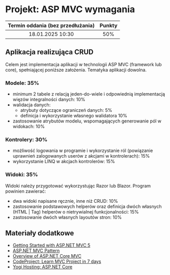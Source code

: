 # Projekt: ASP MVC wymagania

| Termin oddania (bez przedłużania) | Punkty     |
|:----------------:|:-----------:|
| 18.01.2025  10:30   |    50%      |


## Aplikacja realizująca CRUD
Celem jest implementacja aplikacji w technologii ASP MVC (framework lub core),
spełniającej poniższe założenia. Tematyka aplikacji dowolna.


### Modele: 35%

- minimum 2 tabele z relacją jeden-do-wiele 
  i odpowiednią implementacją więzów integralności danych: 10%
- walidacja danych:
    - atrybuty dotyczące ograniczeń danych: 5%
    - definicja i wykorzystanie własnego walidatora 10% 
- zastosowanie atrybutów modelu, wspomagających generowanie pól w widokach: 10%

### Kontrolery: 30%

- możliwość logowania w programie i wykorzystanie ról (powiązanie uprawnień zalogowanych userów z akcjami w kontrolerach): 15%
- wykorzystanie LINQ w akcjach kontrolerów: 15%

### Widoki: 35%
Widoki należy przygotować wykorzystując Razor lub Blazor.
Program powinien zawierać:
- dwa widoki napisane ręcznie, inne niż CRUD: 10%
- zastosowanie podstawowych helperów oraz 
  definicja dwóch własnych (HTML | Tag) helperów o nietrywialnej funkcjonalności: 15%
- zastosowanie dwóch własnych layoutów stron: 10%


## Materiały dodatkowe

- [Getting Started with ASP.NET MVC 5](https://docs.microsoft.com/pl-pl/aspnet/mvc/overview/getting-started/introduction/)
- [ASP.NET MVC Pattern](https://dotnet.microsoft.com/apps/aspnet/mvc)
- [Overview of ASP.NET Core MVC](https://docs.microsoft.com/en-gb/aspnet/core/mvc/overview?view=aspnetcore-3.1)
- [CodeProject: Learn MVC Project in 7 days](https://www.codeproject.com/Articles/866143/Learn-MVC-Project-in-days-Day)
- [Yogi Hosting: ASP.NET Core](https://www.yogihosting.com/aspnet-core-introduction/) 
